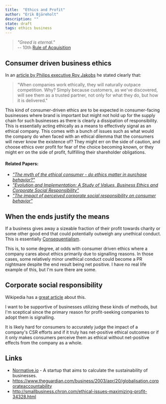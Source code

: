 ```yaml
---
title:  "Ethics and Profit"
author: "Erik Bjäreholt"
description: ""
state: draft
tags: ethics business
---
```


>*"Greed is eternal."*<br>
> -- 10th [Rule of Acquisition](http://memory-alpha.wikia.com/wiki/Rules_of_Acquisition)
 

## Consumer driven business ethics

In an [article by Philips executive Roy Jakobs](http://www.philips.com/a-w/innovationmatters/blog/good-business-why-placing-ethics-over-profits-pays-off.html) he stated clearly that:

> "When companies work ethically, they will naturally outpace competition. Why? Simply because customers, as we've discovered, will see them as a trusted partner, not only for what they do, but how it is delivered."

This kind of consumer-driven ethics are to be expected in consumer-facing businesses where brand is important but might not hold up for the supply chain for such businesses as there is clearly a dissipation of responsibility. This is essentially acting ethically as a means to effectively signal as an ethical company. This comes with a bunch of issues such as what would the company do when faced with an ethical dilemma that the consumers will never know the existence of? They might err on the side of caution, and choose ethics over profit for fear of the choice becoming known, or they might err on the side of profit, fullfilling their shareholder obligations.



#### Related Papers:
 - [*"The myth of the ethical consumer - do ethics matter in purchase behavior?"*](http://www.emeraldinsight.com/doi/full/10.1108/07363760110410263)
 - [*"Evolution and Implementation: A Study of Values, Business Ethics and Corporate Social Responsibility"*](https://link.springer.com/article/10.1023%2FA%3A1021237420663?LI=true)
 - [*"The impact of perceived corporate social responsibility on consumer behavior"*](https://www.sciencedirect.com/science/article/pii/S0148296305000342)


## When the ends justify the means

If a business gives away a sizeable fraction of their profit towards charity or some other good end that could potentially outweigh any unethical conduct. This is essentially [Consequentialism](https://en.wikipedia.org/wiki/Consequentialism).

This is, to some degree, at odds with consumer driven ethics where a company cares about ethics primarily due to signalling reasons. In those cases, some relatively minor unethical conduct could become a PR nightmare despite the end result being net positive. I have no real life example of this, but I'm sure there are some.


## Corporate social responsibility

Wikipedia has a [great article](https://en.wikipedia.org/wiki/Corporate_social_responsibility) about this.

I want to be supportive of businesses utilizing these kinds of methods, but I'm sceptical since the primary reason for profit-seeking companies to adopt them is signalling. 

It is likely hard for consumers to accurately judge the impact of a company's CSR efforts and if it truly has net-positive ethical outcomes or if it only makes consumers perceive them as ethical without net-positive effects from the company as a whole.


## Links

 - [Normative.io](normative.io) - A startup that aims to calculate the sustainability of businesses.
 - https://www.theguardian.com/business/2003/apr/20/globalisation.corporateaccountability
 - http://smallbusiness.chron.com/ethical-issues-maximizing-profit-34328.html
